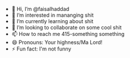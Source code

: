 - 👋 Hi, I’m @faisalhaddad
- 👀 I’m interested in mananging shit
- 🌱 I’m currently learning about shit
- 💞️ I’m looking to collaborate on some cool shit
- 📫 How to reach me 415-something something 
- 😄 Pronouns: Your highness/Ma Lord!
- ⚡ Fun fact: I'm not funny

<!---
faisalhaddad/faisalhaddad is a ✨ special ✨ repository because its `README.md` (this file) appears on your GitHub profile.
You can click the Preview link to take a look at your changes.
--->

